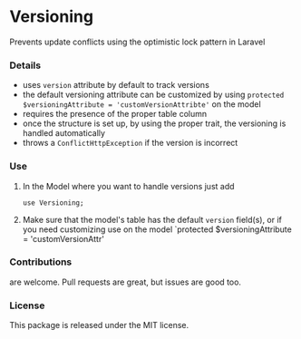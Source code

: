 <!--h-->
# Versioning
<!--/h-->

Prevents update conflicts using the optimistic lock pattern in Laravel

### Details

- uses `version` attribute by default to track versions
- the default versioning attribute can be customized by using `protected $versioningAttribute = 'customVersionAttribte'` on the model
- requires the presence of the proper table column
- once the structure is set up, by using the proper trait, the versioning is handled automatically
- throws a `ConflictHttpException` if the version is incorrect

### Use

1. In the Model where you want to handle versions just add

    ```
    use Versioning;
    ```

2. Make sure that the model's table has the default `version` field(s), or if you need customizing use on the model `protected $versioningAttribute = 'customVersionAttr'

<!--h-->
### Contributions

are welcome. Pull requests are great, but issues are good too.

### License

This package is released under the MIT license.
<!--/h-->
